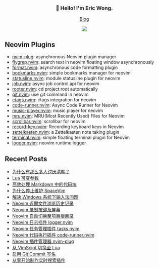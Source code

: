 <h3 align="center">👋 Hello! I'm Eric Wong.</h3>
<p align="center">
  <a href="https://wsdjeg.net/">Blog</a>
</p>

<p align="center">
<a href="https://github.com/wsdjeg">
<img src="https://github-readme-stats.vercel.app/api?username=wsdjeg&show_icons=true">
</a>
</p>

## Neovim Plugins

- [nvim-plug](https://github.com/wsdjeg/nvim-plug): asynchronous Neovim plugin manager
- [flygrep.nvim](https://github.com/wsdjeg/flygrep.nvim): search text in neovim floating window asynchronously
- [format.nvim](https://github.com/wsdjeg/format.nvim): asynchronous code formatting plugin
- [bookmarks.nvim](https://github.com/wsdjeg/bookmarks.nvim): simple bookmarks manager for neovim
- [statusline.nvim](https://github.com/wsdjeg/statusline.nvim): module statusline plugin for neovim
- [job.nvim](https://github.com/wsdjeg/job.nvim): async job control api for neovim
- [rooter.nvim](https://github.com/wsdjeg/rooter.nvim): cd project root automatically
- [git.nvim](https://github.com/wsdjeg/git.nvim): use git command in neovim
- [ctags.nvim](https://github.com/wsdjeg/ctags.nvim): ctags integration for neovim
- [code-runner.nvim](https://github.com/wsdjeg/code-runner.nvim): Async Code Runner for Neovim
- [music-player.nvim](https://github.com/wsdjeg/music-player.nvim): music player for neovim
- [mru.nvim](https://github.com/wsdjeg/mru.nvim): MRU(Most Recently Used) Files for Neovim
- [scrollbar.nvim](https://github.com/wsdjeg/scrollbar.nvim): scrollbar for neovim
- [record-key.nvim](https://github.com/wsdjeg/record-key.nvim): Recording keyboard keys in Neovim
- [zettelkasten.nvim](https://github.com/wsdjeg/zettelkasten.nvim): a Zettelkasten note taking plugin
- [terminal.nvim](https://github.com/wsdjeg/terminal.nvim): simple floating terminal plugin for Neovim
- [logger.nvim](https://github.com/wsdjeg/logger.nvim): neovim runtime logger


## Recent Posts

<!-- BLOG-POST-LIST:START -->
- [为什么有那么多人讨厌清朝？](https://wsdjeg.net/20250903/)
- [Lua 可变参数](https://wsdjeg.net/lua-function-argvs/)
- [高效处理 Markdown 中的代码块](https://wsdjeg.net/code-block-in-markdown/)
- [为什么停止维护 SpaceVim](https://wsdjeg.net/why-spacevim-is-archived/)
- [解决 Windows 系统下输入法问题](https://wsdjeg.net/neovim-im-select-in-windows/)
- [Neovim 近期文件浏览历史记录](https://wsdjeg.net/neovim-most-recently-used-files/)
- [Neovim 录制按键及屏幕](https://wsdjeg.net/neovim-record-key-and-screen/)
- [Neovim 自动切换至项目根目录](https://wsdjeg.net/neovim-project-root-manager/)
- [Neovim 日志插件 logger.nvim](https://wsdjeg.net/neovim-logger/)
- [Neovim 任务管理插件 tasks.nvim](https://wsdjeg.net/tasks-manager-for-neovim/)
- [Neovim 代码执行插件 code-runner.nvim](https://wsdjeg.net/neovim-code-runner/)
- [Neovim 插件管理器 nvim-plug](https://wsdjeg.net/neovim-plugin-manager-nvim-plug/)
- [从 VimScipt 切换至 Lua](https://wsdjeg.net/from-vimscript-to-lua/)
- [启用 Git Commit 签名](https://wsdjeg.net/enable-git-commit-signing/)
- [从零开始制作实时搜索插件](https://wsdjeg.net/create-a-searching-plugin-from-scratch/)
<!-- BLOG-POST-LIST:END -->

<!-- wsdjeg repos end -->
